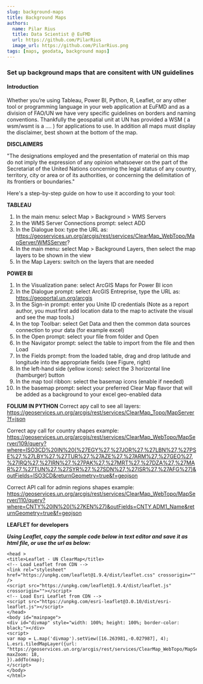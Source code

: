 ```yaml
---
slug: background-maps
title: Background Maps
authors:
  name: Pilar Rius
  title: Data Scientist @ EuFMD
  url: https://github.com/PilarRius
  image_url: https://github.com/PilarRius.png
tags: [maps, geodata, background maps]
---
```


### Set up background maps that are consitent with UN guidelines

#### Introduction

Whether you’re using Tableau, Power BI, Python, R, Leaflet, or any other tool or programming language in your web application at EuFMD and as a division of FAO/UN we have very specific guidelines on borders and naming conventions. Thankfully the geospatial unit at UN has provided a WSM ( a wsm/wsmt is a .... ) for applications to use. In addition all maps must display the disclaimer, best shown at the bottom of the map.

**DISCLAIMERS**

"The designations employed and the presentation of material on this map do not 
imply the expression of any opinion whatsoever on the part of the Secretariat of 
the United Nations concerning the legal status of any country, territory, city or 
area or of its authorities, or concerning the delimitation of its frontiers or 
boundaries."


Here's a step-by-step guide on how to use it according to your tool:

**TABLEAU**

1.  In the main menu: select Map > Background > WMS Servers
2.  In the WMS Server Connections prompt: select ADD
3.  In the Dialogue box: type the URL as: 
https://geoservices.un.org/arcgis/rest/services/ClearMap_WebTopo/MapServer/WMSServer?
4.  In the main menu: select Map > Background Layers, then select the map layers to be shown in the view
5.  In the Map Layers: switch on the layers that are needed

**POWER BI**

1. In the Visualization pane: select ArcGIS Maps for Power BI icon
2. In the Dialogue prompt: select ArcGIS Entreprise, type the URL as: https://geoportal.un.org/arcgis
3. In the Sign-in prompt: enter you Unite ID credentials
(Note as a report author, you must first add location data to the map to activate the visual and see 
the map tools.)
4. In the top Toolbar: select Get Data and then the common data sources connection to your data (for 
example excel)
5. In the Open prompt: select your file from folder and Open
6. In the Navigator prompt: select the table to import from the file and then Load
7. In the Fields prompt: from the loaded table, drag and drop latitude and longitude into the 
appropriate fields (see Figure, right)
8. In the left-hand side (yellow icons): select the 3 horizontal line (hamburger) button
9. In the map tool ribbon: select the basemap icons (enable if needed)
10. In the basemap prompt: select your preferred Clear Map flavor that will be added as a background 
to your excel geo-enabled data


**FOLIUM IN PYTHON**
Correct apy call to see all layers:
https://geoservices.un.org/arcgis/rest/services/ClearMap_Topo/MapServer?f=json

Correct apy call for country shapes example: 
https://geoservices.un.org/arcgis/rest/services/ClearMap_WebTopo/MapServer/109/query?where=ISO3CD%20IN%20(%27EGY%27,%27JOR%27,%27LBN%27,%27PSE%27,%27LBY%27,%27TUR%27,%27AZE%27,%27ARM%27,%27GEO%27,%27IRQ%27,%27IRN%27,%27PAK%27,%27MRT%27,%27DZA%27,%27MAR%27,%27TUN%27,%27SYR%27,%27SDN%27,%27ISR%27,%27AFG%27)&outFields=ISO3CD&returnGeometry=true&f=geojson

Correct API call for admin regions shapes example:
https://geoservices.un.org/arcgis/rest/services/ClearMap_WebTopo/MapServer/110/query?where=CNTY%20IN%20(%27KEN%27)&outFields=CNTY,ADM1_Name&returnGeometry=true&f=geojson


**LEAFLET for developers**

***Using Leaflet, copy the sample code below in text editor and save it 
as html file, or use the url as below:***

```run<html>
<head >
<title>Leaflet - UN ClearMap</title>
<!-- Load Leaflet from CDN -->
<link rel="stylesheet" href="https://unpkg.com/leaflet@1.9.4/dist/leaflet.css" crossorigin="" />
<script src="https://unpkg.com/leaflet@1.9.4/dist/leaflet.js" crossorigin=""></script>
<!-- Load Esri Leaflet from CDN -->
<script src="https://unpkg.com/esri-leaflet@3.0.10/dist/esri-leaflet.js"></script>
</head>
<body id="mainpage">
<div id="divmap" style="width: 100%; height: 100%; border-color: black;"></div>
<script>
var map = L.map('divmap').setView([16.263981,-0.027987], 4);
L.esri.tiledMapLayer({url: "https://geoservices.un.org/arcgis/rest/services/ClearMap_WebTopo/MapServer", maxZoom: 18, 
}).addTo(map);
</script>
</body>
</html>

